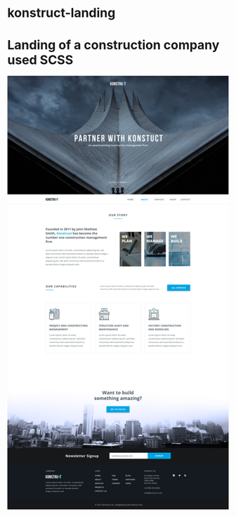 # konstruct-landing

# Landing of a construction company used SCSS #

![landing page](https://github.com/Ivol-ga/konstruct-landing/blob/main/Desktop%20HD.png "Konstruct")
